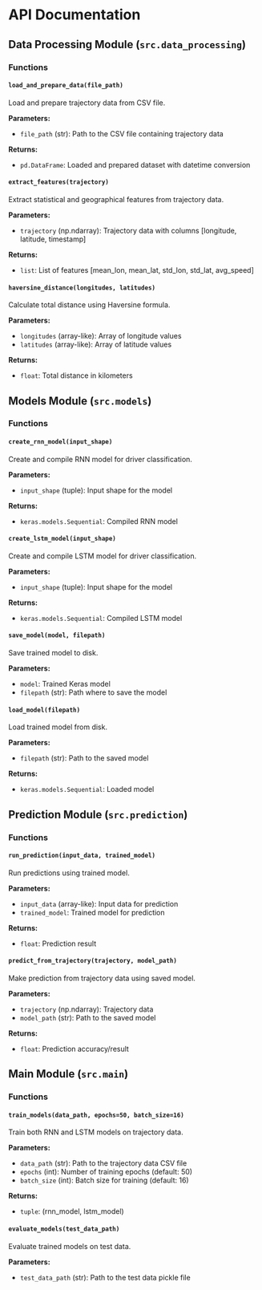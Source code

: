 # API Documentation

## Data Processing Module (`src.data_processing`)

### Functions

#### `load_and_prepare_data(file_path)`
Load and prepare trajectory data from CSV file.

**Parameters:**
- `file_path` (str): Path to the CSV file containing trajectory data

**Returns:**
- `pd.DataFrame`: Loaded and prepared dataset with datetime conversion

#### `extract_features(trajectory)`
Extract statistical and geographical features from trajectory data.

**Parameters:**
- `trajectory` (np.ndarray): Trajectory data with columns [longitude, latitude, timestamp]

**Returns:**
- `list`: List of features [mean_lon, mean_lat, std_lon, std_lat, avg_speed]

#### `haversine_distance(longitudes, latitudes)`
Calculate total distance using Haversine formula.

**Parameters:**
- `longitudes` (array-like): Array of longitude values
- `latitudes` (array-like): Array of latitude values

**Returns:**
- `float`: Total distance in kilometers

## Models Module (`src.models`)

### Functions

#### `create_rnn_model(input_shape)`
Create and compile RNN model for driver classification.

**Parameters:**
- `input_shape` (tuple): Input shape for the model

**Returns:**
- `keras.models.Sequential`: Compiled RNN model

#### `create_lstm_model(input_shape)`
Create and compile LSTM model for driver classification.

**Parameters:**
- `input_shape` (tuple): Input shape for the model

**Returns:**
- `keras.models.Sequential`: Compiled LSTM model

#### `save_model(model, filepath)`
Save trained model to disk.

**Parameters:**
- `model`: Trained Keras model
- `filepath` (str): Path where to save the model

#### `load_model(filepath)`
Load trained model from disk.

**Parameters:**
- `filepath` (str): Path to the saved model

**Returns:**
- `keras.models.Sequential`: Loaded model

## Prediction Module (`src.prediction`)

### Functions

#### `run_prediction(input_data, trained_model)`
Run predictions using trained model.

**Parameters:**
- `input_data` (array-like): Input data for prediction
- `trained_model`: Trained model for prediction

**Returns:**
- `float`: Prediction result

#### `predict_from_trajectory(trajectory, model_path)`
Make prediction from trajectory data using saved model.

**Parameters:**
- `trajectory` (np.ndarray): Trajectory data
- `model_path` (str): Path to the saved model

**Returns:**
- `float`: Prediction accuracy/result

## Main Module (`src.main`)

### Functions

#### `train_models(data_path, epochs=50, batch_size=16)`
Train both RNN and LSTM models on trajectory data.

**Parameters:**
- `data_path` (str): Path to the trajectory data CSV file
- `epochs` (int): Number of training epochs (default: 50)
- `batch_size` (int): Batch size for training (default: 16)

**Returns:**
- `tuple`: (rnn_model, lstm_model)

#### `evaluate_models(test_data_path)`
Evaluate trained models on test data.

**Parameters:**
- `test_data_path` (str): Path to the test data pickle file
